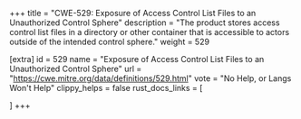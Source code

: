 +++
title = "CWE-529: Exposure of Access Control List Files to an Unauthorized Control Sphere"
description	= "The product stores access control list files in a directory or other container that is accessible to actors outside of the intended control sphere."
weight = 529

[extra]
id = 529
name = "Exposure of Access Control List Files to an Unauthorized Control Sphere"
url = "https://cwe.mitre.org/data/definitions/529.html"
vote = "No Help, or Langs Won't Help"
clippy_helps = false
rust_docs_links = [
	
]
+++

